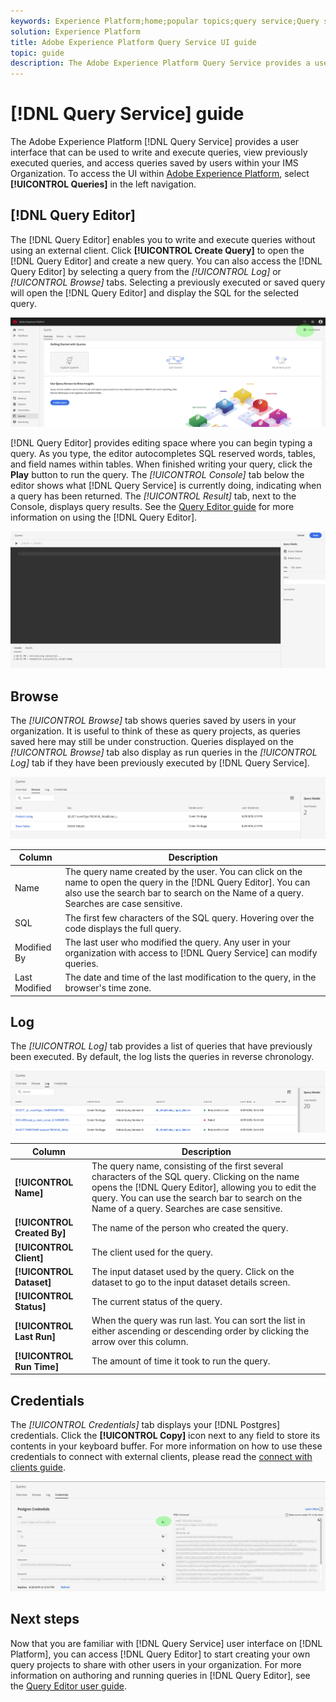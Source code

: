 ```yaml
---
keywords: Experience Platform;home;popular topics;query service;Query service;query
solution: Experience Platform
title: Adobe Experience Platform Query Service UI guide
topic: guide
description: The Adobe Experience Platform Query Service provides a user interface that can be used to write and execute queries, view previously executed queries, and access queries saved by users within your IMS Organization.
---
```


# [!DNL Query Service] guide

The Adobe Experience Platform [!DNL Query Service] provides a user interface that can be used to write and execute queries, view previously executed queries, and access queries saved by users within your IMS Organization. To access the UI within [Adobe Experience Platform][platform-ui], select **[!UICONTROL Queries]** in the left navigation.

## [!DNL Query Editor]

The [!DNL Query Editor] enables you to write and execute queries without using an external client. Click **[!UICONTROL Create Query]** to open the [!DNL Query Editor] and create a new query. You can also access the [!DNL Query Editor] by selecting a query from the *[!UICONTROL Log]* or *[!UICONTROL Browse]* tabs. Selecting a previously executed or saved query will open the [!DNL Query Editor] and display the SQL for the selected query.

![Image](../images/queries/ui-overview/overview.png)

[!DNL Query Editor] provides editing space where you can begin typing a query. As you type, the editor autocompletes SQL reserved words, tables, and field names within tables. When finished writing your query, click the **Play** button to run the query. The *[!UICONTROL Console]* tab below the editor shows what [!DNL Query Service] is currently doing, indicating when a query has been returned. The *[!UICONTROL Result]* tab, next to the Console, displays query results. See the [Query Editor guide][query-editor] for more information on using the [!DNL Query Editor].

![Image](../images/queries/ui-overview/query-editor.png)

## Browse

The *[!UICONTROL Browse]* tab shows queries saved by users in your organization. It is useful to think of these as query projects, as queries saved here may still be under construction. Queries displayed on the *[!UICONTROL Browse]* tab also display as run queries in the *[!UICONTROL Log]* tab if they have been previously executed by [!DNL Query Service].

![Image](../images/queries/ui-overview/browse.png)

| Column | Description |
| --- | --- |
| Name | The query name created by the user. You can click on the name to open the query in the [!DNL Query Editor]. You can also use the search bar to search on the Name of a query. Searches are case sensitive. |
| SQL | The first few characters of the SQL query. Hovering over the code displays the full query. |
| Modified By | The last user who modified the query. Any user in your organization with access to [!DNL Query Service] can modify queries. |
| Last Modified | The date and time of the last modification to the query, in the browser's time zone. |

## Log

The *[!UICONTROL Log]* tab provides a list of queries that have previously been executed. By default, the log lists the queries in reverse chronology.

![Image](../images/queries/ui-overview/log.png)

| Column | Description |
| --- | --- |
| **[!UICONTROL Name]** | The query name, consisting of the first several characters of the SQL query. Clicking on the name opens the [!DNL Query Editor], allowing you to edit the query. You can use the search bar to search on the Name of a query. Searches are case sensitive. |
| **[!UICONTROL Created By]** | The name of the person who created the query. |
| **[!UICONTROL Client]** | The client used for the query. |
| **[!UICONTROL Dataset]** | The input dataset used by the query. Click on the dataset to go to the input dataset details screen. |
|**[!UICONTROL Status]** | The current status of the query. |
| **[!UICONTROL Last Run]** | When the query was run last. You can sort the list in either ascending or descending order by clicking the arrow over this column. |
| **[!UICONTROL Run Time]** | The amount of time it took to run the query. |

## Credentials

The *[!UICONTROL Credentials]* tab displays your [!DNL Postgres] credentials. Click the **[!UICONTROL Copy]** icon next to any field to store its contents in your keyboard buffer. For more information on how to use these credentials to connect with external clients, please read the [connect with clients guide][connect-clients].

![Image](../images/queries/ui-overview/credentials.png)

## Next steps

Now that you are familiar with [!DNL Query Service] user interface on [!DNL Platform], you can access [!DNL Query Editor] to start creating your own query projects to share with other users in your organization. For more information on authoring and running queries in [!DNL Query Editor], see the [Query Editor user guide][query-editor].

[platform-ui]: https://platform.adobe.com
[query-editor]: user-guide.md
[connect-clients]: ../clients/overview.md